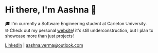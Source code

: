 # Hi there, I'm Aashna 👋

🎓 I'm currently a Software Engineering student at Carleton University.  
🌐 Check out my personal [website](https://aashna-verma.github.io/)! it's still underconstruction, but I plan to showcase more than just projects!


[LinkedIn](https://www.linkedin.com/in/aashna-verma-000/) | [aashna.verma@outlook.com](mailto:aashna.verma@outlook.com)
